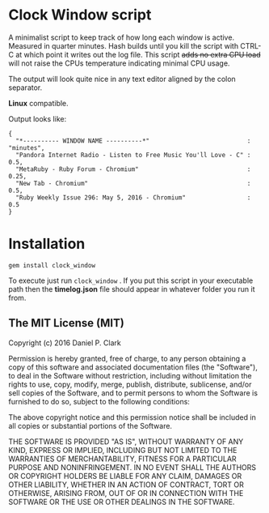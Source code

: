# Clock Window script
A minimalist script to keep track of how long each window is active.  Measured in quarter minutes.  Hash builds until you kill the script with CTRL-C at which point it writes out the log file.  This script <del>adds no extra CPU load</del> will not raise the CPUs temperature indicating minimal CPU usage.

The output will look quite nice in any text editor aligned by the colon separator.

**Linux** compatible.

Output looks like:
```
{
  "*---------- WINDOW NAME ----------*"                           : "minutes",
  "Pandora Internet Radio - Listen to Free Music You'll Love - C" : 0.5,
  "MetaRuby - Ruby Forum - Chromium"                              : 0.25,
  "New Tab - Chromium"                                            : 0.5,
  "Ruby Weekly Issue 296: May 5, 2016 - Chromium"                 : 0.5 
}
```

# Installation

```
gem install clock_window
```

To execute just run `clock_window` .  If you put this script in your executable path then the **timelog.json** file should appear in whatever folder you run it from.

## The MIT License (MIT)
Copyright (c) 2016 Daniel P. Clark

Permission is hereby granted, free of charge, to any person obtaining a copy of this software and associated documentation files (the "Software"), to deal in the Software without restriction, including without limitation the rights to use, copy, modify, merge, publish, distribute, sublicense, and/or sell copies of the Software, and to permit persons to whom the Software is furnished to do so, subject to the following conditions:

The above copyright notice and this permission notice shall be included in all copies or substantial portions of the Software.

THE SOFTWARE IS PROVIDED "AS IS", WITHOUT WARRANTY OF ANY KIND, EXPRESS OR IMPLIED, INCLUDING BUT NOT LIMITED TO THE WARRANTIES OF MERCHANTABILITY, FITNESS FOR A PARTICULAR PURPOSE AND NONINFRINGEMENT. IN NO EVENT SHALL THE AUTHORS OR COPYRIGHT HOLDERS BE LIABLE FOR ANY CLAIM, DAMAGES OR OTHER LIABILITY, WHETHER IN AN ACTION OF CONTRACT, TORT OR OTHERWISE, ARISING FROM, OUT OF OR IN CONNECTION WITH THE SOFTWARE OR THE USE OR OTHER DEALINGS IN THE SOFTWARE.
